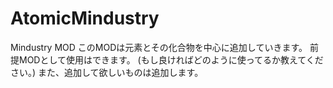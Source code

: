 # AtomicMindustry
Mindustry MOD
このMODは元素とその化合物を中心に追加していきます。
前提MODとして使用はできます。
(もし良ければどのように使ってるか教えてください。)
また、追加して欲しいものは追加します。

